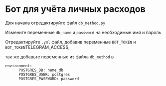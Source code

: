 <h1>Бот для учёта личных расходов</h1>
<p>Для начала отредактируйте файл <code>db_method.py</code></p>
<p>Измените переменные <code>db_name</code> и <code>password</code> на необходимые имя и пароль</p>
<p>Отредактируйте <code>.yml</code> файл, добавив переменные <code>BOT_TOKEN</code> и <code>BOT_TOKEN</code>TELEGRAM_ACCESS,</p>
<p>так же добавьте переменные из файла <code>db_method</code> в 
<p><code>environment:
      POSTGRES_DB: name_db
      POSTGRES_USER: postgres
      POSTGRES_PASSWORD: password</code></p>
   

